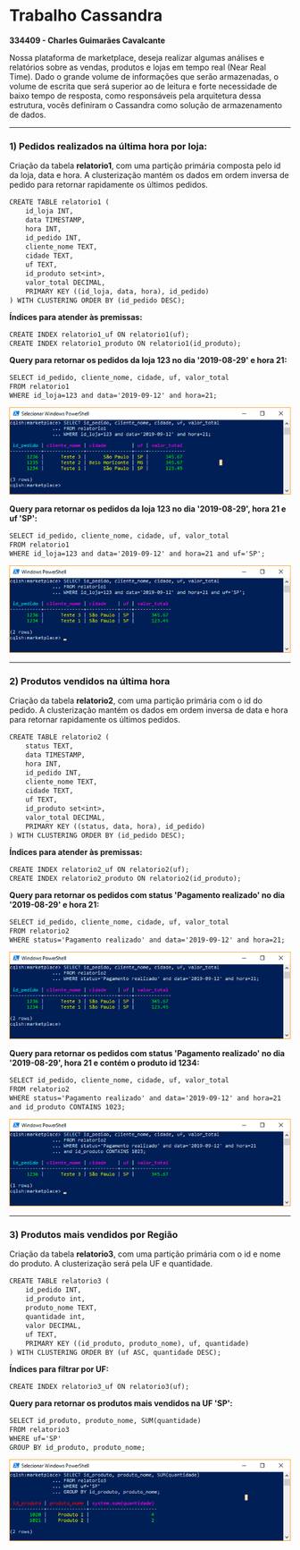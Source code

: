 # Trabalho Cassandra

**334409 - Charles Guimarães Cavalcante**

Nossa plataforma de marketplace, deseja realizar algumas análises e relatórios sobre as vendas, produtos e lojas em tempo real (Near Real Time). Dado o grande volume de informações que serão armazenadas, o volume de escrita que será superior ao de leitura e forte necessidade de baixo tempo de resposta, como responsáveis pela arquitetura dessa estrutura, vocês definiram o Cassandra como solução de armazenamento de dados.

---

### 1) Pedidos realizados na última hora por loja:

Criação da tabela **relatorio1**, com uma partição primária composta pelo id da loja, data e hora. A clusterização mantém os dados em ordem inversa de pedido para retornar rapidamente os últimos pedidos.

```
CREATE TABLE relatorio1 (
    id_loja INT, 
    data TIMESTAMP, 
    hora INT, 
    id_pedido INT, 
    cliente_nome TEXT, 
    cidade TEXT, 
    uf TEXT, 
    id_produto set<int>,
    valor_total DECIMAL, 
    PRIMARY KEY ((id_loja, data, hora), id_pedido)
) WITH CLUSTERING ORDER BY (id_pedido DESC);
```

**Índices para atender às premissas:**
```
CREATE INDEX relatorio1_uf ON relatorio1(uf);
CREATE INDEX relatorio1_produto ON relatorio1(id_produto);
```

**Query para retornar os pedidos da loja 123 no dia '2019-08-29' e hora 21:**
```
SELECT id_pedido, cliente_nome, cidade, uf, valor_total 
FROM relatorio1 
WHERE id_loja=123 and data='2019-09-12' and hora=21;
```

![aula4-trabalho-relatorio1-query1](aula4-trabalho-relatorio1-query1.png)

**Query para retornar os pedidos da loja 123 no dia '2019-08-29', hora 21 e uf 'SP':**
```
SELECT id_pedido, cliente_nome, cidade, uf, valor_total 
FROM relatorio1 
WHERE id_loja=123 and data='2019-09-12' and hora=21 and uf='SP';
```

![aula4-trabalho-relatorio1-query2](aula4-trabalho-relatorio1-query2.png)

---

### 2) Produtos vendidos na última hora

Criação da tabela **relatorio2**, com uma partição primária com o id do pedido. A clusterização mantém os dados em ordem inversa de data e hora para retornar rapidamente os últimos pedidos.

```
CREATE TABLE relatorio2 (
    status TEXT, 
    data TIMESTAMP, 
    hora INT, 
    id_pedido INT, 
    cliente_nome TEXT, 
    cidade TEXT, 
    uf TEXT, 
    id_produto set<int>,
    valor_total DECIMAL, 
    PRIMARY KEY ((status, data, hora), id_pedido)
) WITH CLUSTERING ORDER BY (id_pedido DESC);
```

**Índices para atender às premissas:**
```
CREATE INDEX relatorio2_uf ON relatorio2(uf);
CREATE INDEX relatorio2_produto ON relatorio2(id_produto);
```

**Query para retornar os pedidos com status 'Pagamento realizado' no dia '2019-08-29' e hora 21:**
```
SELECT id_pedido, cliente_nome, cidade, uf, valor_total 
FROM relatorio2 
WHERE status='Pagamento realizado' and data='2019-09-12' and hora=21;
```

![aula4-trabalho-relatorio2-query1](aula4-trabalho-relatorio2-query1.png)

**Query para retornar os pedidos com status 'Pagamento realizado' no dia '2019-08-29', hora 21 e contém o produto id 1234:**
```
SELECT id_pedido, cliente_nome, cidade, uf, valor_total 
FROM relatorio2 
WHERE status='Pagamento realizado' and data='2019-09-12' and hora=21 and id_produto CONTAINS 1023;
```

![aula4-trabalho-relatorio2-query2](aula4-trabalho-relatorio2-query2.png)

---

### 3) Produtos mais vendidos por Região

Criação da tabela **relatorio3**, com uma partição primária com o id e nome do produto. A clusterização será pela UF e quantidade.

```
CREATE TABLE relatorio3 (
    id_pedido INT, 
    id_produto int,
    produto_nome TEXT, 
    quantidade int, 
    valor DECIMAL, 
    uf TEXT, 
    PRIMARY KEY ((id_produto, produto_nome), uf, quantidade)
) WITH CLUSTERING ORDER BY (uf ASC, quantidade DESC);
```

**Índices para filtrar por UF:**
```
CREATE INDEX relatorio3_uf ON relatorio3(uf);
```

**Query para retornar os produtos mais vendidos na UF 'SP':**

```
SELECT id_produto, produto_nome, SUM(quantidade)
FROM relatorio3 
WHERE uf='SP'
GROUP BY id_produto, produto_nome;
```

![aula4-trabalho-relatorio3-query1](aula4-trabalho-relatorio3-query1.png)